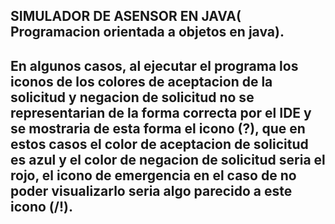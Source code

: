 ## SIMULADOR DE ASENSOR EN JAVA( Programacion orientada a objetos en java).

En algunos casos, al ejecutar el programa los iconos de los colores de aceptacion de la solicitud y negacion de solicitud no se representarian de la forma correcta por el IDE y se mostraria de esta forma el icono (?), que en estos casos el color de aceptacion de solicitud es azul y el color de negacion de solicitud seria el rojo, el icono de emergencia en el caso de no poder visualizarlo seria algo parecido a este icono (/!\).
---
